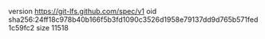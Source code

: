 version https://git-lfs.github.com/spec/v1
oid sha256:24ff18c978b40b166f5b3fd1090c3526d1958e79137dd9d765b571fed1c59fc2
size 11518
